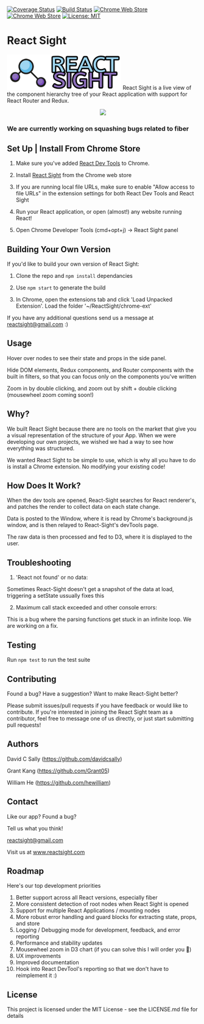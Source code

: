 [![Coverage Status](https://coveralls.io/repos/github/React-Sight/React-Sight/badge.svg?branch=master)](https://coveralls.io/github/React-Sight/React-Sight?branch=master)
[![Build Status](https://travis-ci.org/React-Sight/React-Sight.svg?branch=master)](https://travis-ci.org/React-Sight/React-Sight)
[![Chrome Web Store](https://img.shields.io/chrome-web-store/users/aalppolilappfakpmdfdkpppdnhpgifn.svg)](https://chrome.google.com/webstore/detail/react-sight/aalppolilappfakpmdfdkpppdnhpgifn)
[![Chrome Web Store](https://img.shields.io/chrome-web-store/v/aalppolilappfakpmdfdkpppdnhpgifn.svg)](https://chrome.google.com/webstore/detail/react-sight/aalppolilappfakpmdfdkpppdnhpgifn)
[![License: MIT](https://img.shields.io/badge/License-MIT-blue.svg)](https://opensource.org/licenses/MIT)
# React Sight
<img src="/assets/sidewaylogo4.png" width="300"/>
React Sight is a live view of the component hierarchy tree of your React application with support for React Router and Redux.

<p align="center">
  <img src="/assets/testingDEMO.gif">
</p>


### We are currently working on squashing bugs related to fiber


## Set Up | Install From Chrome Store

1. Make sure you've added [React Dev Tools](https://chrome.google.com/webstore/detail/react-developer-tools/fmkadmapgofadopljbjfkapdkoienihi) to Chrome. 

2. Install [React Sight](https://chrome.google.com/webstore/detail/react-sight/aalppolilappfakpmdfdkpppdnhpgifn) from the Chrome web store

3. If you are running local file URLs, make sure to enable "Allow access to file URLs" in the extension settings for both React Dev Tools and React Sight

4. Run your React application, or open (almost!) any website running React!

5. Open Chrome Developer Tools (cmd+opt+j) -> React Sight panel

## Building Your Own Version

If you'd like to build your own version of React Sight:

1. Clone the repo and `npm install` dependancies

2. Use `npm start` to generate the build 

3. In Chrome, open the extensions tab and click 'Load Unpacked Extension'. Load the folder '~/ReactSight/chrome-ext'

If you have any additional questions send us a message at reactsight@gmail.com :)

## Usage

Hover over nodes to see their state and props in the side panel. 

Hide DOM elements, Redux components, and Router components with the built in filters, so that you can focus only on the components you've written

Zoom in by double clicking, and zoom out by shift + double clicking (mousewheel zoom coming soon!)

## Why?

We built React Sight because there are no tools on the market that give you a visual representation of the structure of your App. When we were developing our own projects, we wished we had a way to see how everything was structured.

We wanted React Sight to be simple to use, which is why all you have to do is install a Chrome extension. No modifying your existing code!

## How Does It Work?

When the dev tools are opened, React-Sight searches for React renderer's, and patches the render to collect data on each state change.

Data is posted to the Window, where it is read by Chrome's background.js window, and is then relayed to React-Sight's devTools page.

The raw data is then processed and fed to D3, where it is displayed to the user.

## Troubleshooting

1. 'React not found' or no data:

Sometimes React-Sight doesn't get a snapshot of the data at load, triggering a setState ussually fixes this

2. Maximum call stack exceeded and other console errors:

This is a bug where the parsing functions get stuck in an infinite loop. We are working on a fix.

## Testing

Run `npm test` to run the test suite

## Contributing

Found a bug? Have a suggestion? Want to make React-Sight better?

Please submit issues/pull requests if you have feedback or would like to contribute. If you're interested in joining the React Sight team as a contributor, feel free to message one of us directly, or just start submitting pull requests!

## Authors

David C Sally (https://github.com/davidcsally)

Grant Kang (https://github.com/Grant05)

William He (https://github.com/hewilliam)

## Contact

Like our app? Found a bug? 

Tell us what you think!

reactsight@gmail.com

Visit us at www.reactsight.com

## Roadmap 

Here's our top development priorities

1. Better support across all React versions, especially fiber
2. More consistent detection of root nodes when React Sight is opened
3. Support for multiple React Applications / mounting nodes 
4. More robust error handling and guard blocks for extracting state, props, and store
5. Logging / Debugging mode for development, feedback, and error reporting
6. Performance and stability updates
7. Mousewheel zoom in D3 chart (if you can solve this I will order you 🍕)
8. UX improvements
9. Improved documentation
10. Hook into React DevTool's reporting so that we don't have to reimplement it :)

## License

This project is licensed under the MIT License - see the LICENSE.md file for details
